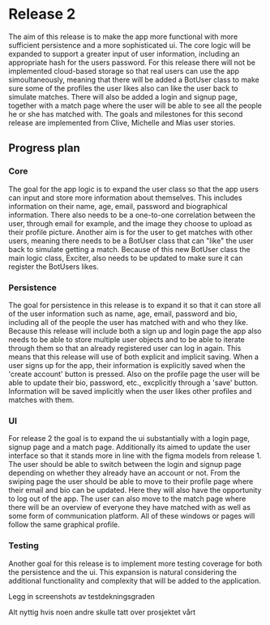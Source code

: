# Release 2
The aim of this release is to make the app more functional with more sufficient persistence and a more sophisticated ui. The core logic will be expanded to support a greater input of user information, including an appropriate hash for the users password. For this release there will not be implemented cloud-based storage so that real users can use the app simoultaneously, meaning that there will be added a BotUser class to make sure some of the profiles the user likes also can like the user back to simulate matches. There will also be added a login and signup page, together with a match page where the user will be able to see all the people he or she has matched with. The goals and milestones for this second release are implemented from Clive, Michelle and Mias user stories. 

## Progress plan
### Core
The goal for the app logic is to expand the user class so that the app users can input and store more information about themselves. This includes information on their name, age, email, password and biographical information. There also needs to be a one-to-one correlation between the user, through email for example, and the image they choose to upload as their profile picture. Another aim is for the user to get matches with other users, meaning there needs to be a BotUser class that can "like" the user back to simulate getting a match. Because of this new BotUser class the main logic class, Exciter, also needs to be updated to make sure it can register the BotUsers likes.

### Persistence
The goal for persistence in this release is to expand it so that it can store all of the user information such as name, age, email, password and bio, including all of the people the user has matched with and who they like. Because this release will include both a sign up and login page the app also needs to be able to store multiple user objects and to be able to iterate through them so that an already registered user can log in again. This means that this release will use of both explicit and implicit saving. When a user signs up for the app, their information is explicitly saved when the 'create account' button is pressed. Also on the profile page the user will be able to update their bio, password, etc., excplicitly through a 'save' button. Information will be saved implicitly when the user likes other profiles and matches with them. 

### UI
For release 2 the goal is to expand the ui substantially with a login page, signup page and a match page. Additionally its aimed to update the user interface so that it stands more in line with the figma models from release 1. The user should be able to switch between the login and signup page depending on whether they already have an account or not. From the swiping page the user should be able to move to their profile page where their email and bio can be updated. Here they will also have the opportunity to log out of the app. The user can also move to the match page where there will be an overview of everyone they have matched with as well as some form of communication platform. All of these windows or pages will follow the same graphical profile.

### Testing 
Another goal for this release is to implement more testing coverage for both the persistence and the ui. This expansion is natural considering the additional functionality and complexity that will be added to the application. 

Legg in screenshots av testdekningsgraden



Alt nyttig hvis noen andre skulle tatt over prosjektet vårt

